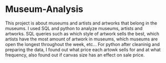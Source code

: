 # Museum-Analysis
This project is about museums and artists and artworks that belong in the museums. 
I used SQL and python to analyze museums, artists and artworks. 
SQL queries such as which style of artwork sells the best, which artists have the most amount of artwork in museums, which museums are open the longest throughout the week, etc...
For python after cleaninig and preparing the data, I found out what price each artowk sells for and at what frequency, also found out if canvas size has an effect on sale price. 
